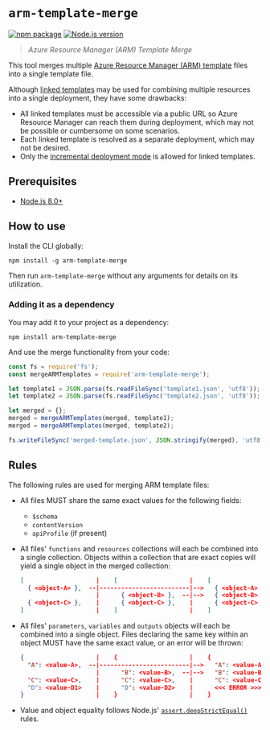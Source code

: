 # `arm-template-merge`

[![npm package](https://img.shields.io/npm/v/arm-template-merge.svg?logo=npm)](https://www.npmjs.com/package/arm-template-merge)
[![Node.js version](https://img.shields.io/node/v/arm-template-merge.svg)](https://nodejs.org/)

> _Azure Resource Manager (ARM) Template Merge_

This tool merges multiple [Azure Resource Manager (ARM) template](https://docs.microsoft.com/en-us/azure/azure-resource-manager/resource-group-authoring-templates) files into a single template file.

Although [linked templates](https://docs.microsoft.com/en-us/azure/azure-resource-manager/resource-group-linked-templates) may be used for combining multiple resources into a single deployment, they have some drawbacks:

- All linked templates must be accessible via a public URL so Azure Resource Manager can reach them during deployment, which may not be possible or cumbersome on some scenarios.
- Each linked template is resolved as a separate deployment, which may not be desired.
- Only the [incremental deployment mode](https://docs.microsoft.com/en-us/azure/azure-resource-manager/deployment-modes) is allowed for linked templates.

## Prerequisites

- [Node.js 8.0+](https://nodejs.org/)

## How to use

Install the CLI globally:

```shell
npm install -g arm-template-merge
```

Then run `arm-template-merge` without any arguments for details on its utilization.

### Adding it as a dependency

You may add it to your project as a dependency:

```shell
npm install arm-template-merge
```

And use the merge functionality from your code:

```javascript
const fs = require('fs');
const mergeARMTemplates = require('arm-template-merge');

let template1 = JSON.parse(fs.readFileSync('template1.json', 'utf8'));
let template2 = JSON.parse(fs.readFileSync('template2.json', 'utf8'));

let merged = {};
merged = mergeARMTemplates(merged, template1);
merged = mergeARMTemplates(merged, template2);

fs.writeFileSync('merged-template.json', JSON.stringify(merged), 'utf8');
```

## Rules

The following rules are used for merging ARM template files:

- All files MUST share the same exact values for the following fields:

  - `$schema`
  - `contentVersion`
  - `apiProfile` (if present)

- All files' `functions` and `resources` collections will each be combined into a single collection. Objects within a collection that are exact copies will yield a single object in the merged collection:

  ```json
  [                    |    [                    |    [
    { <object-A> },  --|-------------------------|-->   { <object-A> },
                       |      { <object-B> },  --|-->   { <object-B> },
    { <object-C> },    |      { <object-C> },    |      { <object-C> }
  ]                    |    ]                    |    ]
  ```

- All files' `parameters`, `variables` and `outputs` objects will each be combined into a single object. Files declaring the same key within an object MUST have the same exact value, or an error will be thrown:

  ```json
  {                    |    {                    |    {
    "A": <value-A>,  --|-------------------------|-->   "A": <value-A>,
                       |      "B": <value-B>,  --|-->   "B": <value-B>,
    "C": <value-C>,    |      "C": <value-C>,    |      "C": <value-C>
    "D": <value-D1>    |      "D": <value-D2>    |      <<< ERROR >>>
  }                    |    }                    |    }
  ```

- Value and object equality follows Node.js' [`assert.deepStrictEqual()`](https://nodejs.org/api/assert.html#assert_assert_deepstrictequal_actual_expected_message) rules.
